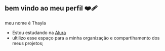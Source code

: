 ## bem vindo ao meu perfil ❤️‍🩹

meu nome é Thayla

- Estou estudando na [Alura](https://www.alura.com.pr)
- ultilizo esse espaço para a minha organização e compartlhamento dos meus projetos;
